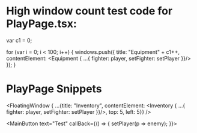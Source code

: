# High window count test code for PlayPage.tsx:

var c1 = 0;

for (var i = 0; i < 100; i++) {
    windows.push({
        title: "Equipment" + c1++,
        contentElement: <Equipment { ...{ fighter: player, setFighter: setPlayer }}/>
    });
}

# PlayPage Snippets

<FloatingWindow { ...{title: "Inventory", contentElement: <Inventory { ...{ fighter: player, setFighter: setPlayer }}/>, top: 5, left: 5}} />

<MainButton text="Test" callBack={() => { setPlayer(p => enemy); }}></MainButton>